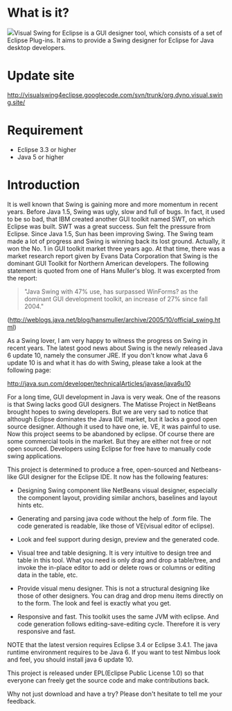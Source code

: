 # What is it? #
<img src='http://visualswing4eclipse.googlecode.com/svn/trunk/org.dyno.visual.swing.feature/logo.png' />Visual Swing for Eclipse is a GUI designer tool, which consists of a set of Eclipse Plug-ins. It aims to provide a Swing designer for Eclipse for Java desktop developers.
# Update site #
http://visualswing4eclipse.googlecode.com/svn/trunk/org.dyno.visual.swing.site/
# Requirement #
  * Eclipse 3.3 or higher
  * Java 5 or higher
# Introduction #
It is well known that Swing is gaining more and more momentum in recent years. Before Java 1.5, Swing was ugly, slow and full of bugs. In fact, it used to be so bad, that IBM created another GUI toolkit named SWT, on which Eclipse was built. SWT was a great success. Sun felt the pressure from Eclipse. Since Java 1.5, Sun has been improving Swing. The Swing team made a lot of progress and Swing is winning back its lost ground. Actually, it won the No. 1 in GUI toolkit market three years ago. At that time, there was a market research report given by Evans Data Corporation that Swing is the dominant GUI Toolkit for Northern American developers. The following statement is quoted from one of Hans Muller's blog. It was excerpted from the report:

> "Java Swing with 47% use, has surpassed WinForms? as the dominant GUI development                                          toolkit, an increase of 27% since fall 2004."

(http://weblogs.java.net/blog/hansmuller/archive/2005/10/official_swing.html)

As a Swing lover, I am very happy to witness the progress on Swing in recent years. The latest good news about Swing is the newly released Java 6 update 10, namely the consumer JRE. If you don't know what Java 6 update 10 is and what it has do with Swing, please take a look at the following page:

http://java.sun.com/developer/technicalArticles/javase/java6u10

For a long time, GUI development in Java is very weak. One of the reasons is that Swing lacks good GUI designers. The Matisse Project in NetBeans brought hopes to swing developers. But we are very sad to notice that although Eclipse dominates the Java IDE market, but it lacks a good open source designer. Although it used to have one, ie. VE, it was painful to use. Now this project seems to be abandoned by eclipse. Of course there are some commercial tools in the market. But they are either not free or not open sourced. Developers using Eclipse for free have to manually code swing applications.

This project is determined to produce a free, open-sourced and Netbeans-like GUI designer for the Eclipse IDE. It now has the following features:

  * Designing Swing component like NetBeans visual designer, especially the component layout, providing similar anchors, baselines and layout hints etc.

  * Generating and parsing java code without the help of .form file. The code generated is readable, like those of VE(visual editor of eclipse).

  * Look and feel support during design, preview and the generated code.

  * Visual tree and table designing. It is very intuitive to design tree and table in this tool. What you need is only drag and drop a table/tree, and invoke the in-place editor to add or delete rows or columns or editing data in the table, etc.

  * Provide visual menu designer. This is not a structural designing like those of other designers. You can drag and drop menu items directly on to the form. The look and feel is exactly what you get.

  * Responsive and fast. This toolkit uses the same JVM with eclipse. And code generation follows editing-save-editing cycle. Therefore it is very responsive and fast.

NOTE that the latest version requires Eclipse 3.4 or Eclipse 3.4.1. The java runtime environment requires to be Java 6. If you want to test Nimbus look and feel, you should install java 6 update 10.

This project is released under EPL(Eclipse Public License 1.0) so that everyone can freely get the source code and make contributions back.

Why not just download and have a try? Please don't hesitate to tell me your feedback.